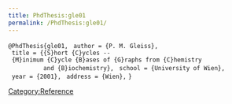 ```yaml
---
title: PhdThesis:gle01
permalink: /PhdThesis:gle01/
---
```


`@PhdThesis{gle01,`
` author = {P. M. Gleiss},`
` title = {{S}hort {C}ycles -- {M}inimum {C}ycle {B}ases of {G}raphs from {C}hemistry`
`          and {B}iochemistry},`
` school = {University of Wien},`
` year = {2001},`
` address = {Wien},`
`}`

[Category:Reference](/Category:Reference "wikilink")